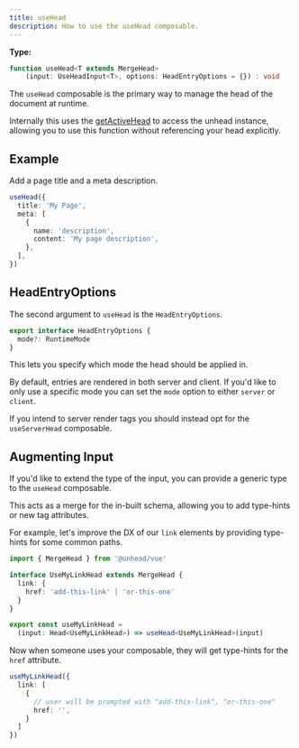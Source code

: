 ```yaml
---
title: useHead
description: How to use the useHead composable.
---
```


**Type:** 

```ts
function useHead<T extends MergeHead>
    (input: UseHeadInput<T>, options: HeadEntryOptions = {}) : void
```

The `useHead` composable is the primary way to manage the head of the document at runtime.

Internally this uses the [getActiveHead](/api/core/get-active-head) to access the unhead instance, allowing you
to use this function without referencing your head explicitly.

## Example

Add a page title and a meta description.

```ts
useHead({
  title: 'My Page',
  meta: [
    {
      name: 'description',
      content: 'My page description',
    },
  ],
})
```


## HeadEntryOptions

The second argument to `useHead` is the `HeadEntryOptions`.

```ts
export interface HeadEntryOptions {
  mode?: RuntimeMode
}
```

This lets you specify which mode the head should be applied in.

By default, entries are rendered in both server and client. If you'd like to only use a specific mode 
you can set the `mode` option to either `server` or `client`.

If you intend to server render tags you should instead opt for the `useServerHead` composable.


## Augmenting Input

If you'd like to extend the type of the input, you can provide a generic type to the `useHead` composable.

This acts as a merge for the in-built schema, allowing you to add type-hints or new tag attributes.

For example, let's improve the DX of our `link` elements by providing type-hints for some common paths.

```ts
import { MergeHead } from '@unhead/vue'

interface UseMyLinkHead extends MergeHead {
  link: {
    href: 'add-this-link' | 'or-this-one'
  }
}

export const useMyLinkHead = 
  (input: Head<UseMyLinkHead>) => useHead<UseMyLinkHead>(input)
```

Now when someone uses your composable, they will get type-hints for the `href` attribute.

```ts
useMyLinkHead({
  link: [
    {
      // user will be prompted with "add-this-link", "or-this-one" 
      href: '',
    }
  ]
})
```
